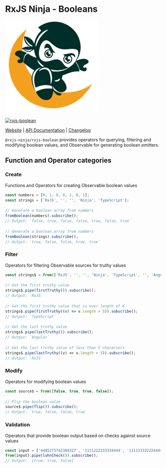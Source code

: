 # RxJS Ninja - Booleans

![The RXJS Ninja Logo](https://raw.githubusercontent.com/rxjs-ninja/rxjs-ninja/main/assets/logo.png)

[![rxjs-boolean](https://img.shields.io/npm/v/@rxjs-ninja/rxjs-boolean?label=@rxjs-ninja/rxjs-boolean)](https://www.npmjs.com/package/@rxjs-ninja/rxjs-boolean)

[Website](https://rxjs-ninja.tane.dev)
|
[API Documentation](https://rxjs-ninja.tane.dev/modules/boolean.html)
|
[Changelog](https://github.com/rxjs-ninja/rxjs-ninja/blob/main/libs/rxjs/boolean/CHANGELOG.md)

`@rxjs-ninja/rxjs-boolean` provides operators for querying, filtering and modifying boolean values, and Observable for
generating boolean emitters.

## Function and Operator categories

### Create

Functions and Operators for creating Observable boolean values

```ts
const numbers = [0, 1, 0, 0, 1, 0, 1];
const strings = ['RxJS', '', '', 'Ninja', 'TypeScript'];

// Generate a boolean array from numbers
fromBoolean(numbers).subscribe();
// Output: `false, true, false, false, true, false, true`

// Generate a boolean array from numbers
fromBoolean(strings).subscribe();
// Output: `true, false, false, true, true`
```

### Filter

Operators for filtering Observable sources for truthy values

```ts
const strings$ = from(['RxJS', '', '', 'Ninja', 'TypeScript', '', 'Angular']);

// Get the first truthy value
strings$.pipe(firstTruthy()).subscribe();
// Output: `RxJS`

// Get the first truthy value that is over length of 6
strings$.pipe(firstTruthy((v) => v.length > 5)).subscribe();
// Output: `TypeScript`

// Get the last truthy value
strings$.pipe(lastTruthy()).subscribe();
// Output: `Angular`

// Get the last truthy value of less than 5 characters
strings$.pipe(lastTruthy((v) => v.length < 5)).subscribe();
// Output: `RxJS`
```

### Modify

Operators for modifying boolean values

```ts
const source$ = from([false, true, true, false]);

// Flip the boolean value
source$.pipe(flip()).subscribe();
// Output: `true, false, false, true`
```

### Validation

Operators that provide boolean output based on checks against source values

```ts
const input = ['4485275742308327', '1111222233334444', '111133332224444'];
from(input).pipe(luhnCheck()).subscribe();
// Output: `[true, true, false]`
```
